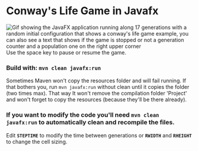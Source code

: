 # Conway's Life Game in Javafx
![Gif showing the JavaFX application running along 17 generations with a random initial configuration that shows a conway's life game example, you can also see a text that shows if the game is stopped or not a generation counter and a population one on the right upper corner](https://s11.gifyu.com/images/SyNNe.gif)
Use the space key to pause or resume the game.
### **Build with:** `mvn clean javafx:run`

Sometimes Maven won't copy the resources folder and will fail running. If that bothers you, run `mvn javafx:run` without clean until it copies the folder (two times max).
That way It won't remove the compilation folder 'Project' and won't forget to copy the resources (because they'll be there already).

### If you want to modify the code you'll need `mvn clean javafx:run` to automatically clean and recompile the files.

Edit **`STEPTIME`** to modify the time between generations or **`RWIDTH`** and **`RHEIGHT`** to change the cell sizing.



